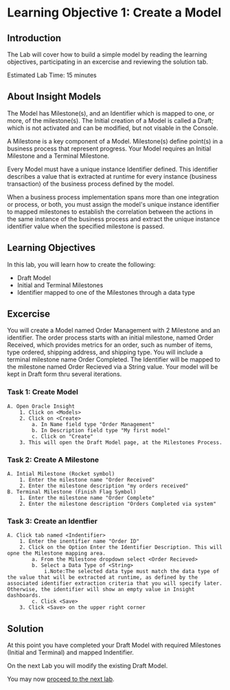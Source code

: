# Learning Objective 1: Create a Model

## Introduction

The Lab will cover how to build a simple model by reading the learning objectives, participating in an excercise and reviewing the solution tab.

Estimated Lab Time: 15 minutes

## About Insight Models
The Model has Milestone(s), and an Identifier which is mapped to one, or more, of the milestone(s). The Initial creation of a Model is called a Draft; which is not activated and can be modified, but not visable in the Console. <br />

A Milestone is a key component of a Model. Milestone(s) define point(s) in a business process that represent progress. Your Model requires an Initial Milestone and a Terminal Milestone. <br />

Every Model must have a unique instance Identifier defined. This identifier describes a value that is extracted at runtime for every instance (business transaction) of the business process defined by the model. <br />

When a business process implementation spans more than one integration or process, or both, you must assign the model's unique instance identifier to mapped milestones to establish the correlation between the actions in the same instance of the business process and extract the unique instance identifier value when the specified milestone is passed. <br />

## Learning Objectives
In this lab, you will learn how to create the following:
- Draft Model
- Initial and Terminal Milestones
- Identifier mapped to one of the Milestones through a data type


## Excercise
 You will create a Model named Order Management with 2 Milestone and an identifier. The order process starts with an initial milestone, named Order Received, which provides metrics for an order, such as number of items, type ordered, shipping address, and shipping type. You will include a terminal milestone name Order Completed. The Identifier will be mapped to the milestone named Order Recieved via a String value. Your model will be kept in Draft form thru several iterations. 

### Task 1: Create Model
    A. Open Oracle Insight
        1. Click on <Models>
        2. Click on <Create>
            a. In Name field type "Order Management"
            b. In Description field type "My first model"
            c. Click on "Create"
        3. This will open the Draft Model page, at the Milestones Process.
 
### Task 2: Create A Milestone
    A. Intial Milestone (Rocket symbol) 
        1. Enter the milestone name "Order Received"
        2. Enter the milestone description "my orders received"
    B. Terminal Milestone (Finish Flag Symbol)
        1. Enter the milestone name "Order Complete"
        2. Enter the milestone description "Orders Completed via system"

### Task 3: Create an Identfier
    A. Click tab named <Indentifier>
        1. Enter the inentifier name "Order ID"
        2. Click on the Option Enter the Identifier Description. This will opne the Milestone mapping area.
            a. From the Milestone dropdown select <Order Recieved>
            b. Select a Data Type of <String>
                i.Note:The selected data type must match the data type of the value that will be extracted at runtime, as defined by the associated identifier extraction criteria that you will specify later. Otherwise, the identifier will show an empty value in Insight dashboards.
            c. Click <Save>
        3. Click <Save> on the upper right corner


## Solution



At this point you have completed your Draft Model with required Milestones (Initial and Terminal) and mapped Indentifier. <br />

On the next Lab you will modify the existing Draft Model. <br />

You may now [proceed to the next lab](#next).
            


